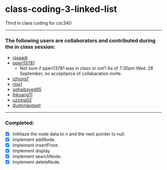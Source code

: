 # class-coding-3-linked-list
Third in class coding for csc340
_________
###  The following users are collaborators and contributed during the in class session:
* [rasaadi](https://github.com/rasaadi)
* [pperi13781](https://github.com/pperi13781)
  * Not sure if pperi13781 was in class or not? As of 7:30pm Wed. 28 September, no acceptance of collabaration invite.
* [jzhong7](https://github.com/jzhong7)
* [rloo1](https://github.com/rloo1)
* [sohaibsyed95](https://github.com/sohaibsyed95)
* [jhkuang11](https://github.com/jhkuang11)
* [uzzma02](https://github.com/uzzma02)
* [dustynaugust](https://github.com/dustynaugust)

________
### Completed:
- [X] Initiliaze the node data to n and the next pointer to null.
- [X] Implement addNode.
- [X] Implement insertFront.
- [X] Implement display
- [X] Implement searchNode.
- [X] Implement deleteNode.
